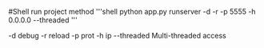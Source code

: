 #Shell run project method 
'''shell
    python app.py runserver -d -r -p 5555 -h 0.0.0.0 --threaded
'''

-d debug
-r reload
-p prot
-h ip
--threaded Multi-threaded access
